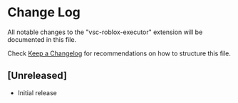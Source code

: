# Change Log

All notable changes to the "vsc-roblox-executor" extension will be documented in this file.

Check [Keep a Changelog](http://keepachangelog.com/) for recommendations on how to structure this file.

## [Unreleased]

- Initial release